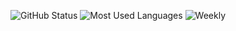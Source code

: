 <p align="center">
  <img src="https://github-readme-stats.vercel.app/api?username=ThijsVlaeyen&show_icons=true&include_all_commits=true&count_private=true" alt="GitHub Status"/>
  <img src = "https://github-readme-stats.vercel.app/api/top-langs/?username=ThijsVlaeyen&show_icons=true&layout=compact" alt="Most Used Languages">
  <img src = "https://github-readme-stats.vercel.app/api/wakatime?username=ThijsVlaeyen" alt=Weekly Stats>
</p>

<!--
**ThijsVlaeyen/ThijsVlaeyen** is a ✨ _special_ ✨ repository because its `README.md` (this file) appears on your GitHub profile.

Here are some ideas to get you started:

- 🔭 I’m currently working on ...
- 🌱 I’m currently learning ...
- 👯 I’m looking to collaborate on ...
- 🤔 I’m looking for help with ...
- 💬 Ask me about ...
- 📫 How to reach me: ...
- 😄 Pronouns: ...
- ⚡ Fun fact: ...
-->
